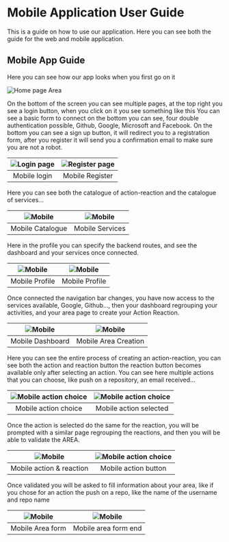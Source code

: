 # Mobile Application User Guide

This is a guide on how to use our application.
Here you can see both the guide for the web and mobile application.

## Mobile App Guide

Here you can see how our app looks when you first go on it

![Home page Area](/img/mobile-home.png)


On the bottom of the screen you can see multiple pages, at the top right you see a login button, when you click on it you see something like this
You can see a basic form to connect on the bottom you can see, four double authentication possible, Github, Google, Microsoft and Facebook.
On the bottom you can see a sign up button, it will redirect you to a registration form,
after you register it will send you a confirmation email to make sure you are not a robot.


| ![Login page](/img/mobile-login.png) | ![Register page](/img/mobile-register.png) |
|:------------------------------------:|:------------------------------------------:|
| Mobile login                         | Mobile Register                            |

Here you can see both the catalogue of action-reaction and the catalogue of services...

| ![Mobile](/img/mobile-catalogue.png)  | ![Mobile](/img/mobile-services.png)        |
|:-------------------------------------:|:------------------------------------------:|
| Mobile Catalogue                      | Mobile Services                            |


Here in the profile you can specify the backend routes, and see the dashboard and your services once connected.

| ![Mobile](/img/mobile-profile.png)   | ![Mobile](/img/mobile-profile-conected.png) |
|:------------------------------------:|:-------------------------------------------:|
| Mobile Profile                       | Mobile Profile                              |


Once connected the navigation bar changes, you have now access to the services available, Google, Github..., then your dashboard regrouping your activities, and your area page to create your Action Reaction.

| ![Mobile](/img/mobile-dashboard.png)  |    ![Mobile](/img/mobile-myarea.png)       |
|:-------------------------------------:|:------------------------------------------:|
| Mobile Dashboard                      | Mobile Area Creation                       |


Here you can see the entire process of creating an action-reaction, you can see both the action and reaction button the reaction button becomes available only after selecting an action.
You can see here multiple actions that you can choose, like push on a repository, an email received...

| ![Mobile action choice](/img/mobile-action-choice.png) | ![Mobile action choice](/img/mobile-action-selected.png)   |
|:------------------------------------------------------:|:----------------------------------------------------------:|
| Mobile action choice                                   | Mobile action selected                                     |

Once the action is selected do the same for the reaction, you will be prompted with a similar page regrouping the reactions, and then you will be able to validate the AREA.

| ![Mobile](/img/mobile-all-selected.png)        | ![Mobile action choice](/img/creat-area-button.png)        |
|:----------------------------------------------:|:----------------------------------------------------------:|
| Mobile action & reaction                       | Mobile action button                                       |

Once validated you will be asked to fill information about your area, like if you chose for an action the push on a repo, like the name of the username and repo name 

| ![Mobile](/img/mobile-area-form.png)        | ![Mobile](/img/mobile-end-area.png)        |
|:-------------------------------------------:|:------------------------------------------:|
| Mobile Area form                            | Mobile area form end                       |











